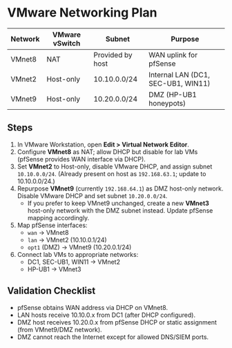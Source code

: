 # VMware Networking Plan

| Network | VMware vSwitch | Subnet          | Purpose                              |
|---------|----------------|-----------------|--------------------------------------|
| VMnet8  | NAT            | Provided by host| WAN uplink for pfSense               |
| VMnet2  | Host-only      | 10.10.0.0/24    | Internal LAN (DC1, SEC-UB1, WIN11)   |
| VMnet9  | Host-only      | 10.20.0.0/24    | DMZ (HP-UB1 honeypots)               |

## Steps

1. In VMware Workstation, open **Edit > Virtual Network Editor**.
2. Configure **VMnet8** as NAT; allow DHCP but disable for lab VMs (pfSense provides WAN interface via DHCP).
3. Set **VMnet2** to Host-only, disable VMware DHCP, and assign subnet `10.10.0.0/24`. (Already present on host as `192.168.63.1`; update to 10.10.0.0/24.)
4. Repurpose **VMnet9** (currently `192.168.64.1`) as DMZ host-only network. Disable VMware DHCP and set subnet `10.20.0.0/24`.
   - If you prefer to keep VMnet9 unchanged, create a new **VMnet3** host-only network with the DMZ subnet instead. Update pfSense mapping accordingly.
5. Map pfSense interfaces:
   - `wan` -> VMnet8
   - `lan` -> VMnet2 (10.10.0.1/24)
   - `opt1` (DMZ) -> VMnet9 (10.20.0.1/24)
6. Connect lab VMs to appropriate networks:
   - DC1, SEC-UB1, WIN11 -> VMnet2
   - HP-UB1 -> VMnet3

## Validation Checklist

- pfSense obtains WAN address via DHCP on VMnet8.
- LAN hosts receive 10.10.0.x from DC1 (after DHCP configured).
- DMZ host receives 10.20.0.x from pfSense DHCP or static assignment (from VMnet9/DMZ network).
- DMZ cannot reach the Internet except for allowed DNS/SIEM ports.
